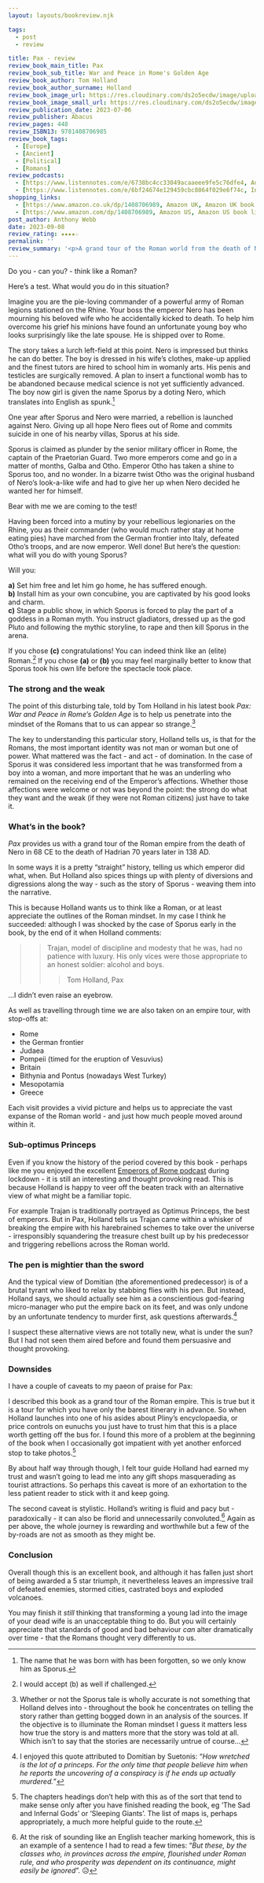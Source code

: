 ```yaml
---
layout: layouts/bookreview.njk

tags:
  - post
  - review

title: Pax - review
review_book_main_title: Pax
review_book_sub_title: War and Peace in Rome's Golden Age
review_book_author: Tom Holland
review_book_author_surname: Holland
review_book_image_url: https://res.cloudinary.com/ds2o5ecdw/image/upload/acovers/1408706989.02._SCL_.jpg
review_book_image_small_url: https://res.cloudinary.com/ds2o5ecdw/image/upload/acovers/1408706989.02._SCM_.jpg
review_publication_date: 2023-07-06
review_publisher: Abacus
review_pages: 448
review_ISBN13: 9781408706985
review_book_tags:
  - [Europe]
  - [Ancient]
  - [Political]
  - [Romans]
review_podcasts:
  - [https://www.listennotes.com/e/6738bc4cc33049acaaeee9fe5c76dfe4, Australiana, Our world through Roman eyes with Tom Holland]
  - [https://www.listennotes.com/e/6bf24674e129459cbc8064f029e6f74c, Intelligence Squared, Rome’s Golden Age with Tom Holland]
shopping_links:
  - [https://www.amazon.co.uk/dp/1408706989, Amazon UK, Amazon UK book link]
  - [https://www.amazon.com/dp/1408706989, Amazon US, Amazon US book link]
post_author: Anthony Webb
date: 2023-09-08
review_rating: ★★★★☆
permalink: ''
review_summary: '<p>A grand tour of the Roman world from the death of Nero in 68 CE to the death of Hadrian 70 years later, Holland wants us to appreciate not only what the Romans did but also how they thought.</p><p>With an impressive trail of defeated enemies, stormed cities, castrated boys and exploded volcanoes, I found it an entertaining, engrossing and thought-provoking read.</p>'
---
```

Do you - can you? - think like a Roman?

Here’s a test. What would you do in this situation?

Imagine you are the pie-loving commander of a powerful army of Roman legions stationed on the Rhine. Your boss the emperor Nero has been mourning his beloved wife who he accidentally kicked to death. To help him overcome his grief his minions have found an unfortunate young boy who looks surprisingly like the late spouse. He is shipped over to Rome.

The story takes a lurch left-field at this point. Nero is impressed but thinks he can do better. The boy is dressed in his wife’s clothes, make-up applied and the finest tutors are hired to school him in womanly arts. His penis and testicles are surgically removed. A plan to insert a functional womb has to be abandoned because medical science is not yet sufficiently advanced. The boy now girl is given the name Sporus by a doting Nero, which translates into English as spunk.[^1]

One year after Sporus and Nero were married, a rebellion is launched against Nero. Giving up all hope Nero flees out of Rome and commits suicide in one of his nearby villas, Sporus at his side.

Sporus is claimed as plunder by the senior military officer in Rome, the captain of the Praetorian Guard. Two more emperors come and go in a matter of months, Galba and Otho. Emperor Otho has taken a shine to Sporus too, and no wonder. In a bizarre twist Otho was the original husband of Nero’s look-a-like wife and had to give her up when Nero decided he wanted her for himself.

Bear with me we are coming to the test!

Having been forced into a mutiny by your rebellious legionaries on the Rhine, you as their commander (who would much rather stay at home eating pies) have marched from the German frontier into Italy, defeated Otho’s troops, and are now emperor. Well done! But here’s the question: what will you do with young Sporus?

Will you:

__a)__ Set him free and let him go home, he has suffered enough.    
__b)__ Install him as your own concubine, you are captivated by his good looks and charm.    
__c)__ Stage a public show, in which Sporus is forced to play the part of a goddess in a Roman myth. You instruct gladiators, dressed up as the god Pluto and following the mythic storyline, to rape and then kill Sporus in the arena.

If you chose __(c)__ congratulations! You can indeed think like an (elite) Roman.[^2] If you chose __(a)__ or __(b)__ you may feel marginally better to know that Sporus took his own life before the spectacle took place.

### The strong and the weak

The point of this disturbing tale, told by Tom Holland in his latest book _Pax: War and Peace in Rome’s Golden Age_ is to help us penetrate into the mindset of the Romans that to us can appear so strange.[^3]

The key to understanding this particular story, Holland tells us, is that for the Romans, the most important identity was not man or woman but one of power. What mattered was the fact - and act - of domination. In the case of Sporus it was considered less important that he was transformed from a boy into a woman, and more important that he was an underling who remained on the receiving end of the Emperor’s affections. Whether those affections were welcome or not was beyond the point: the strong do what they want and the weak (if they were not Roman citizens) just have to take it.

### What’s in the book?

_Pax_ provides us with a grand tour of the Roman empire from the death of Nero in 68 CE to the death of Hadrian 70 years later in 138 AD.

In some ways it is a pretty “straight” history, telling us which emperor did what, when. But Holland also spices things up with plenty of diversions and digressions along the way - such as the story of Sporus - weaving them into the narrative.

This is because Holland wants us to think like a Roman, or at least appreciate the outlines of the Roman mindset. In my case I think he succeeded: although I was shocked by the case of Sporus early in the book, by the end of it when Holland comments:

>> Trajan, model of discipline and modesty that he was, had no patience with luxury. His only vices were those appropriate to an honest soldier: alcohol and boys.
>>> Tom Holland, Pax

...I didn’t even raise an eyebrow.

As well as travelling through time we are also taken on an empire tour, with stop-offs at:

- Rome
- the German frontier
- Judaea
- Pompeii (timed for the eruption of Vesuvius)
- Britain
- Bithynia and Pontus (nowadays West Turkey)
- Mesopotamia
- Greece

Each visit provides a vivid picture and helps us to appreciate the vast expanse of the Roman world - and just how much people moved around within it.

### Sub-optimus Princeps

Even if you know the history of the period covered by this book - perhaps like me you enjoyed the excellent [Emperors of Rome podcast](https://podcasts.google.com/feed/aHR0cHM6Ly93d3cubGF0cm9iZS5lZHUuYXUvbWFya2V0aW5nL2Fzc2V0cy9wb2RjYXN0cy9yc3NmZWVkcy9jYWVzYXIueG1s) during lockdown - it is still an interesting and thought provoking read. This is because Holland is happy to veer off the beaten track with an alternative view of what might be a familiar topic.

For example Trajan is traditionally portrayed as Optimus Princeps, the best of emperors. But in Pax, Holland tells us Trajan came within a whisker of breaking the empire with his harebrained schemes to take over the universe - irresponsibly squandering the treasure chest built up by his predecessor and triggering rebellions across the Roman world.

### The pen is mightier than the sword

And the typical view of Domitian (the aforementioned predecessor) is of a brutal tyrant who liked to relax by stabbing flies with his pen. But instead, Holland says, we should actually see him as a conscientious god-fearing micro-manager who put the empire back on its feet, and was only undone by an unfortunate tendency to murder first, ask questions afterwards.[^4]

I suspect these alternative views are not totally new, what is under the sun? But I had not seen them aired before and found them persuasive and thought provoking.

### Downsides

I have a couple of caveats to my paeon of praise for Pax:

I described this book as a grand tour of the Roman empire. This is true but it is a tour for which you have only the barest itinerary in advance. So when Holland launches into one of his asides about Pliny’s encyclopaedia, or price controls on eunuchs you just have to trust him that this is a place worth getting off the bus for. I found this more of a problem at the beginning of the book when I occasionally got impatient with yet another enforced stop to take photos.[^5]

By about half way through though, I felt tour guide Holland had earned my trust and wasn’t going to lead me into any gift shops masquerading as tourist attractions. So perhaps this caveat is more of an exhortation to the less patient reader to stick with it and keep going.

The second caveat is stylistic. Holland’s writing is fluid and pacy but - paradoxically - it can also be florid and unnecessarily convoluted.[^6] Again as per above, the whole journey is rewarding and worthwhile but a few of the by-roads are not as smooth as they might be.

### Conclusion

Overall though this is an excellent book, and although it has fallen just short of being awarded a 5 star triumph, it nevertheless leaves an impressive trail of defeated enemies, stormed cities, castrated boys and exploded volcanoes.

You may finish it _still_ thinking that transforming a young lad into the image of your dead wife is an unacceptable thing to do. But you will certainly appreciate that standards of good and bad behaviour _can_ alter dramatically over time - that the Romans thought very differently to us.


[^1]: The name that he was born with has been forgotten, so we only know him as Sporus.
[^2]: I would accept (b) as well if challenged.
[^3]: Whether or not the Sporus tale is wholly accurate is not something that Holland delves into - throughout the book he concentrates on telling the story rather than getting bogged down in an analysis of the sources. If the objective is to illuminate the Roman mindset I guess it matters less how true the story is and matters more that the story was told at all. Which isn’t to say that the stories are necessarily untrue of course...
[^4]: I enjoyed this quote attributed to Domitian by Suetonis: “_How wretched is the lot of a princeps. For the only time that people believe him when he reports the uncovering of a conspiracy is if he ends up actually murdered._”
[^5]:The chapters headings don’t help with this as of the sort that tend to make sense only after you have finished reading the book, eg ‘The Sad and Infernal Gods’ or ‘Sleeping Giants’. The list of maps is, perhaps appropriately, a much more helpful guide to the route.
[^6]: At the risk of sounding like an English teacher marking homework, this is an example of a sentence I had to read a few times: “_But these, by the classes who, in provinces across the empire, flourished under Roman rule, and who prosperity was dependent on its continuance, might easily be ignored_”. 😥